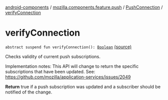 [android-components](../../index.md) / [mozilla.components.feature.push](../index.md) / [PushConnection](index.md) / [verifyConnection](./verify-connection.md)

# verifyConnection

`abstract suspend fun verifyConnection(): `[`Boolean`](https://kotlinlang.org/api/latest/jvm/stdlib/kotlin/-boolean/index.html) [(source)](https://github.com/mozilla-mobile/android-components/blob/master/components/feature/push/src/main/java/mozilla/components/feature/push/Connection.kt#L64)

Checks validity of current push subscriptions.

Implementation notes: This API will change to return the specific subscriptions that have been updated.
See: https://github.com/mozilla/application-services/issues/2049

**Return**
true if a push subscription was updated and a subscriber should be notified of the change.

